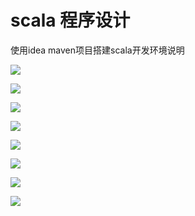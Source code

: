 # scala 程序设计

使用idea maven项目搭建scala开发环境说明

![](https://i.imgur.com/NrQMUNX.png)

![](https://i.imgur.com/QxbLkLv.png)

![](https://i.imgur.com/zCHBC5x.png)

![](https://i.imgur.com/2hm59ak.png)

![](https://i.imgur.com/FuK0D2L.png)

![](https://i.imgur.com/wx0mQsS.png)

![](https://i.imgur.com/clwSwDM.png)

![](https://i.imgur.com/jfqXprk.png)









